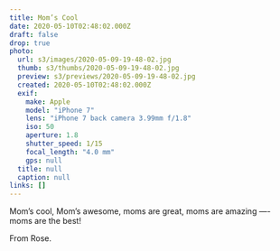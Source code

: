 ```yaml
---
title: Mom’s Cool
date: 2020-05-10T02:48:02.000Z
draft: false
drop: true
photo:
  url: s3/images/2020-05-09-19-48-02.jpg
  thumb: s3/thumbs/2020-05-09-19-48-02.jpg
  preview: s3/previews/2020-05-09-19-48-02.jpg
  created: 2020-05-10T02:48:02.000Z
  exif:
    make: Apple
    model: "iPhone 7"
    lens: "iPhone 7 back camera 3.99mm f/1.8"
    iso: 50
    aperture: 1.8
    shutter_speed: 1/15
    focal_length: "4.0 mm"
    gps: null
  title: null
  caption: null
links: []
---
```


Mom’s cool, Mom’s awesome, moms are great, moms are amazing —- moms are the best!

From Rose.

